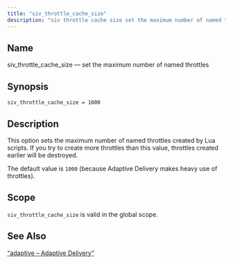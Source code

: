 ```yaml
---
title: "siv_throttle_cache_size"
description: "siv throttle cache size set the maximum number of named throttles siv throttle cache size 1000 This option sets the maximum number of named throttles created by Lua scripts If you try to create more throttles than this value throttles created earlier will be destroyed The default value is 1000..."
---
```


<a name="conf.ref.siv_throttle_cache_size"></a> 
## Name

siv_throttle_cache_size — set the maximum number of named throttles

## Synopsis

`siv_throttle_cache_size = 1000`

<a name="idp26494832"></a> 
## Description

This option sets the maximum number of named throttles created by Lua scripts. If you try to create more throttles than this value, throttles created earlier will be destroyed.

The default value is `1000` (because Adaptive Delivery makes heavy use of throttles).

<a name="idp26497776"></a> 
## Scope

`siv_throttle_cache_size` is valid in the global scope.

<a name="idp26500048"></a> 
## See Also

[“adaptive – Adaptive Delivery”](/momentum/4/modules/4-adaptive)